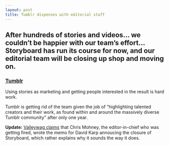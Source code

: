 ```yaml
---
layout: post
title: Tumblr dispenses with editorial staff
---
```


## After hundreds of stories and videos… we couldn’t be happier with our team’s effort… Storyboard has run its course for now, and our editorial team will be closing up shop and moving on.

### [Tumblr](http://staff.tumblr.com/post/47584806521/a-year-ago-tumblr-did-something-unprecedented)

Using stories as marketing and getting people interested in the result is hard work.

Tumblr is getting rid of the team given the job of “highlighting talented creators and their work, as found within and around the massively diverse Tumblr community" after only one year.

__Update:__ [Valleywag claims](http://valleywag.gawker.com/that-horrible-tumblr-memo-was-actually-a-fired-editors-483889514) that Chris Mohney, the editor-in-chief who was getting fired, wrote the memo for David Karp annoucing the closure of Storyboard, which rather explains why it sounds the way it does.

